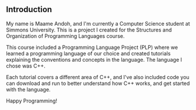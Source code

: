 ## Introduction
My name is Maame Andoh, and I'm currently a Computer Science student at Simmons University. This is a project I created for the Structures and Organization of Programming Languages course. 

This course included a Programming Language Project (PLP) where we learned a programming language of our choice and created tutorials explaining the conventions and concepts in the language. The language I chose was C++. 

Each tutorial covers a different area of C++, and I've also included code you can download and run to better understand how C++ works, and get started with the language.

Happy Programming!
